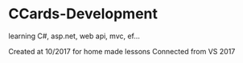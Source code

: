 # CCards-Development
learning C#, asp.net, web api, mvc, ef...

Created at 10/2017 for home made lessons 
Connected from VS 2017